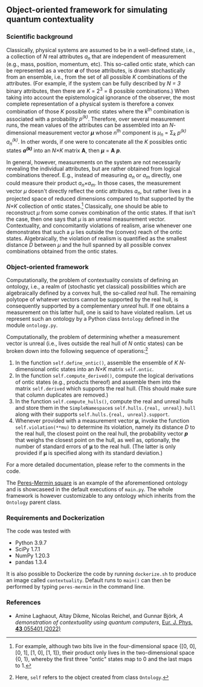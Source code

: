 ## Object-oriented framework for simulating quantum contextuality

### Scientific background

Classically, physical systems are assumed to be in a well-defined state, i.e., a collection of *N* real attributes *a<sub>n</sub>* that are independent of measurement (e.g., mass, position, momentum, etc). This so-called ontic state, which can be represented as a vector *__a__* of those attributes, is drawn stochastically from an ensemble, i.e., from the set of all possible *K* combinations of the attributes. (For example, if the system can be fully described by *N = 3* binary attributes, then there are *K* = 2<sup>3</sup> = 8 possible combinations.) When taking into account the epistemological ignorance of the observer, the most complete representation of a physical system is therefore a convex combination of those *K* possible ontic states where the *k*<sup>th</sup> combination is associated with a probability *p<sup>(k)</sup>*. Therefore, over several measurement runs, the mean values of the attributes can be assembled into an *N*-dimensional measurement vector *__μ__* whose *n*<sup>th</sup> component is *μ<sub>n</sub>* = Σ<sub>*k*</sub> *p<sup>(k)</sup> a<sub>n</sub><sup>(k)</sup>*. In other words, if one were to concatenate all the *K* possibles ontic states *__a<sup>(k)</sup>__* into an *N×K* matrix __A__, then *__μ__* = __A__ *__p__*.

In general, however, measurements on the system are not necessarily revealing the individual attributes, but are rather obtained from logical combinations thereof. E.g., instead of measuring *a<sub>n</sub>* or *a<sub>m</sub>* directly, one could measure their product *a<sub>n</sub>×a<sub>m</sub>*. In those cases, the measurement vector *μ* doesn't directly reflect the ontic attributes *a<sub>n</sub>*, but rather lives in a projected space of reduced dimensions compared to that supported by the *N×K* collection of ontic states.[^reduced_space] Classically, one should be able to reconstruct *μ* from some convex combination of the ontic states. If that isn't the case, then one says that *μ* is an unreal measurement vector. Contextuality, and concomitantly violations of realism, arise whenever one demonstrates that such a *μ* lies outside the (convex) reach of the ontic states. Algebraically, the violation of realism is quantified as the smallest distance *D* between *μ* and the hull spanned by all possible convex combinations obtained from the ontic states.

### Object-oriented framework

Computationally, the problem of contextuality consists of defining an ontology, i.e., a realm of (stochastic yet classical) possibilities which are algebraically defined by a convex hull, the so-called *real* hull. The remaining polytope of whatever vectors cannot be supported by the real hull, is consequently supported by a complementary *unreal* hull. If one obtains a measurement on this latter hull, one is said to have violated realism. Let us represent such an ontology by a Python class `Ontology` defined in the module `ontology.py`. 

Computationally, the problem of determining whether a measurement vector is unreal (i.e., lives outside the real hull of *N* ontic states) can be broken down into the following sequence of operations:[^self]

1. In the function `self.define_ontic()`, assemble the ensemble of *K* *N*-dimensional ontic states into an *N×K* matrix `self.ontic`.
2. In the function `self.compute_derived()`, compute the logical derivations of ontic states (e.g., products thereof) and assemble them into the matrix `self.derived` which supports the real hull. (This should make sure that column duplicates are removed.)
3. In the function `self.compute_hulls()`, compute the real and unreal hulls and store them in the `SimpleNamespace`s `self.hulls.{real, unreal}.hull` along with their supports `self.hulls.{real, unreal}.support`.
4. Whenever provided with a measurement vector __μ__, invoke the function `self.violation(**mu)` to determine its violation, namely its distance *D* to the real hull, the closest point on the real hull, the probability vector __*p*__ that weighs the closest point on the hull, as well as, optionally, the number of  standard errors of __μ__ to the real hull. (The latter is only provided if __μ__ is specified along with its standard deviation.)

For a more detailed documentation, please refer to the comments in the code.

The [Peres-Mermin square](https://doi.org/10.1103/PhysRevLett.65.3373) is an example of the aforementioned ontology and is showcaseed in the default executions of `main.py`. The whole framework is however customizable to any ontology which inherits from the `Ontology` parent class.

### Requirements and Dockerization

The code was tested with
* Python 3.9.7
* SciPy 1.7.1
* NumPy 1.20.3
* pandas 1.3.4

It is also possible to Dockerize the code by running `dockerize.sh` to produce an image called `contextuality`. Default runs to `main()` can then be performed by typing `peres-mermin` in the command line.

### References

* Amine Laghaout, Altay Dikme, Nicolas Reichel, and Gunnar Björk, *A demonstration of contextuality using quantum computers*, [Eur. J. Phys. __43__ 055401 (2022)](https://doi.org/10.1088/1361-6404/ac79e0)

[^reduced_space]: For example, although two bits live in the four-dimensional space {[0, 0], [0, 1], [1, 0], [1, 1]}, their product only lives in the two-dimensional space {0, 1}, whereby the first three "ontic" states map to 0 and the last maps to 1.

[^self]: Here, `self` refers to the object created from class `Ontology`.
